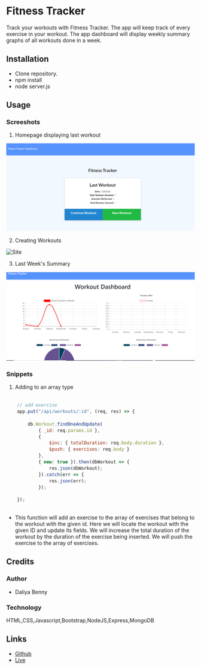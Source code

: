 # Fitness Tracker

Track your workouts with Fitness Tracker. The app will keep track of every exercise in your workout. The app dashboard will display weekly summary graphs of all workouts done in a week.

## Installation

- Clone repository. 
- npm install
- node server.js

## Usage

### Screeshots

1. Homepage displaying last workout

![Site](public/assets/01.png)

2. Creating Workouts

![Site](public/assets/live.gif)


3. Last Week's Summary

![Site](public/assets/02.png)

### Snippets


1. Adding to an array type

```javascript

    // add exercise
    app.put("/api/workouts/:id", (req, res) => {

        db.Workout.findOneAndUpdate(
            { _id: req.params.id },
            {
                $inc: { totalDuration: req.body.duration },
                $push: { exercises: req.body }
            },
            { new: true }).then(dbWorkout => {
                res.json(dbWorkout);
            }).catch(err => {
                res.json(err);
            });

    });
    
```
* This function will add an exercise to the array of exercises that belong to the workout with the given id. Here we will locate the workout with the given ID and update its fields. We will increase the total duration of the workout by the duration of the exercise being inserted. We will push the exercise to the array of exercises.


## Credits

### Author

 - Daliya Benny

### Technology

HTML,CSS,Javascript,Bootstrap,NodeJS,Express,MongoDB

   
## Links    
 - [Github](https://github.com/daliyaebenny/Fitness-Tracker.git/)    
 - [Live](https://infinite-caverns-58397.herokuapp.com/)

  

